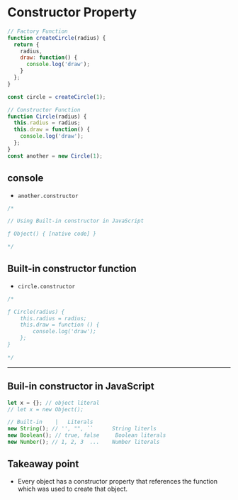 # Constructor Property

```javascript
// Factory Function
function createCircle(radius) {
  return {
    radius,
    draw: function() {
      console.log('draw');
    }
  };
}

const circle = createCircle(1);

// Constructor Function
function Circle(radius) {
  this.radius = radius;
  this.draw = function() {
    console.log('draw');
  };
}
const another = new Circle(1);
```

## console

- `another.constructor`

```js
/*

// Using Built-in constructor in JavaScript

ƒ Object() { [native code] }

*/
```

## Built-in constructor function

- `circle.constructor`

```js
/*

ƒ Circle(radius) {
    this.radius = radius;
    this.draw = function () {
        console.log('draw');
    };
}

*/
```

---

## Buil-in constructor in JavaScript

```javascript
let x = {}; // object literal
// let x = new Object();

// Built-in    |   Literals
new String(); // '', "", ``      String literls
new Boolean(); // true, false     Boolean literals
new Number(); // 1, 2, 3  ...    Number literals
```

## Takeaway point
- Every object has a constructor property that references the function which was used to create that object.
